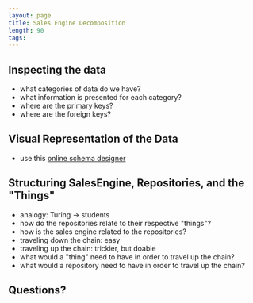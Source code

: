 ```yaml
---
layout: page
title: Sales Engine Decomposition
length: 90
tags:
---
```


## Inspecting the data

* what categories of data do we have?
* what information is presented for each category?
* where are the primary keys?
* where are the foreign keys?

## Visual Representation of the Data

* use this [online schema designer](http://ondras.zarovi.cz/sql/demo/)

## Structuring SalesEngine, Repositories, and the "Things"

* analogy: Turing -> students
* how do the repositories relate to their respective "things"?
* how is the sales engine related to the repositories?
* traveling down the chain: easy
* traveling up the chain: trickier, but doable
* what would a "thing" need to have in order to travel up the chain?
* what would a repository need to have in order to travel up the chain?

## Questions?
